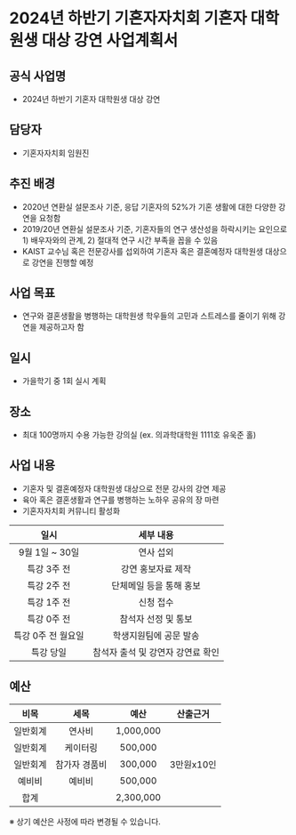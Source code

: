 ﻿2024년 하반기 기혼자자치회 기혼자 대학원생 대상 강연 사업계획서
===
## 공식 사업명
- 2024년 하반기 기혼자 대학원생 대상 강연

## 담당자
-   기혼자자치회 임원진

## 추진 배경
- 2020년 연환실 설문조사 기준, 응답 기혼자의 52%가 기혼 생활에 대한 다양한 강연을 요청함
- 2019/20년 연환실 설문조사 기준, 기혼자들의 연구 생산성을 하락시키는 요인으로 1) 배우자와의 관계, 2) 절대적 연구 시간 부족을 꼽을 수 있음
- KAIST 교수님 혹은 전문강사를 섭외하여 기혼자 혹은 결혼예정자 대학원생 대상으로 강연을 진행할 예정


## 사업 목표
- 연구와 결혼생활을 병행하는 대학원생 학우들의 고민과 스트레스를 줄이기 위해 강연을 제공하고자 함

## 일시
- 가을학기 중 1회 실시 계획


## 장소
- 최대 100명까지 수용 가능한 강의실 (ex. 의과학대학원 1111호 유욱준 홀)

## 사업 내용
- 기혼자 및 결혼예정자 대학원생 대상으로 전문 강사의 강연 제공
- 육아 혹은 결혼생활과 연구를 병행하는 노하우 공유의 장 마련
- 기혼자자치회 커뮤니티 활성화

|**일시**| **세부 내용** |
|:----------:|:------------:|
|9월 1일 ~ 30일 | 연사 섭외 |
|특강 3주 전| 강연 홍보자료 제작 |
|특강 2주 전| 단체메일 등을 통해 홍보 |
|특강 1주 전| 신청 접수 |
|특강 0주 전| 참석자 선정 및 통보 |
|특강 0주 전 월요일 | 학생지원팀에 공문 발송 |
|특강 당일 | 참석자 출석 및 강연자 강연료 확인 |


## 예산 
|**비목**|  **세목**   |**예산**|**산출근거**|
|:---:|:---------:|:-----:|:--------:|
| 일반회계 | 연사비 | 1,000,000 |      |
| 일반회계 | 케이터링 | 500,000 |      |
| 일반회계 | 참가자 경품비 | 300,000 |   3만원x10인   |
| 예비비 | 예비비 | 500,000    |      |
| 합계 |           | 2,300,000 |     |

※ 상기 예산은 사정에 따라 변경될 수 있습니다.
